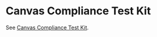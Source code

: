 # Canvas Compliance Test Kit

See [Canvas Compliance Test Kit](https://github.com/tmforum-oda/oda-canvas-ctk).
